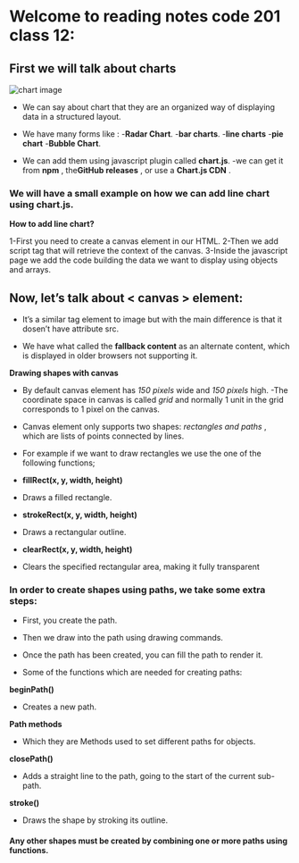# Welcome to reading notes code 201 class 12:
 
## First we will talk about charts

![chart image](https://raw.githubusercontent.com/ankitkanojia/DotNetCharts/master/chart.jpg)

- We can say about chart that they are an organized way of displaying data in a structured layout.

- We have many forms like :
  -**Radar Chart**.
  -**bar charts**.
  -**line charts**
  -**pie chart** 
  -**Bubble Chart**.

- We can add them using javascript plugin called **chart.js**.
       -we can get it from  **npm** , the**GitHub releases** , or use a **Chart.js CDN** .

### We will have a small example on how we can add line chart using chart.js.

**How to add line chart?**

1-First you need to create a canvas element in our HTML.
2-Then we add script tag that will retrieve the context of the canvas.
3-Inside the javascript page we add the code building the data we want to display using objects and arrays.

## Now, let’s talk about < canvas > element:

- It’s a similar tag element to image but with the main difference is that it dosen’t have attribute src.

- We have what called the **fallback content** as an alternate content, which is displayed in older browsers not supporting it.

**Drawing shapes with canvas**
- By default canvas element has *150 pixels* wide and *150 pixels* high.
-The coordinate space in canvas is called *grid* and normally 1 unit in the grid corresponds to 1 pixel on the canvas.
- Canvas element only supports two shapes: *rectangles and paths* , which are lists of points connected by lines.

- For example if we want to draw rectangles we use the one of the following functions;

- **fillRect(x, y, width, height)**
- Draws a filled rectangle.

- **strokeRect(x, y, width, height)**
- Draws a rectangular outline.

- **clearRect(x, y, width, height)**
- Clears the specified rectangular area, making it fully transparent

### In order to create shapes using paths, we take some extra steps:
- First, you create the path.
- Then we draw into the path using drawing commands.
- Once the path has been created, you can fill the path to render it.

- Some of the functions which are needed for creating paths:

**beginPath()**
- Creates a new path. 

**Path methods**
- Which they are Methods used to set different paths for objects.

**closePath()**
- Adds a straight line to the path, going to the start of the current sub-path.

**stroke()**
- Draws the shape by stroking its outline.

#### Any other shapes must be created by combining one or more paths using functions.

